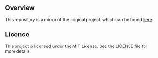 ## Overview

This repository is a mirror of the original project, which can be found [here](https://coderpatsy.bitbucket.io).

## License

This project is licensed under the MIT License. See the [LICENSE](LICENSE) file for more details.